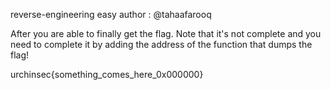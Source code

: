 reverse-engineering easy author : @tahaafarooq

After you are able to finally get the flag. Note that it's not complete and you need to complete it by adding the address of the function that dumps the flag!

urchinsec{something_comes_here_0x000000}
